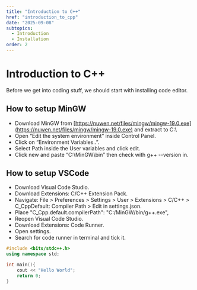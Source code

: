```yaml
---
title: "Introduction to C++"
href: "introduction_to_cpp"
date: "2025-09-08"
subtopics:
  - Introduction
  - Installation
order: 2
---
```

# Introduction to C++
Before we get into coding stuff, we should start with installing code editor.

## How to setup MinGW
- Download MinGW from [https://nuwen.net/files/mingw/mingw-19.0.exe](https://nuwen.net/files/mingw/mingw-19.0.exe) and extract to C:\
- Open “Edit the system environment” inside Control Panel.
- Click on “Environment Variables..”.
- Select Path inside the User variables and click edit.
- Click new and paste “C:\MinGW\bin” then check with g++ --version in.

## How to setup VSCode
- Download Visual Code Studio.
- Download Extensions: C/C++ Extension Pack.
- Navigate: File > Preferences > Settings > User > Extensions > C/C++ > C_CppDefault: Compiler Path > Edit in settings.json.
- Place "C_Cpp.default.compilerPath": "C:/MinGW/bin/g++.exe",
- Reopen Visual Code Studio.
- Download Extensions: Code Runner.
- Open settings.
- Search for code runner in terminal and tick it.

```cpp
#include <bits/stdc++.h>
using namespace std;

int main(){
    cout << "Hello World";
    return 0;
}
```